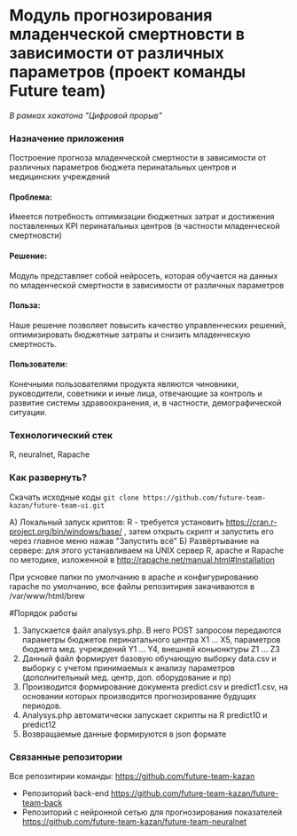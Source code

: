 # Модуль прогнозирования младенческой смертновсти в зависимости от различных параметров (проект команды Future team)
*В рамках хакатона "Цифровой прорыв"*

### Назначение приложения
Построение прогноза младенческой смертности в зависимости от различных параметров бюджета перинатальных центров и медицинских учреждений
#### Проблема:
Имеется потребность оптимизации бюджетных затрат и достижения поставленных KPI перинатальных центров (в частности младенческой смертновсти)

#### Решение:
Модуль представляет собой нейросеть, которая обучается на данных по младенческой смертности в зависимости от различных параметров

#### Польза:
Наше решение позволяет повысить качество управленческих решений, оптимизировать бюджетные затраты и снизить младенческую смертность.

#### Пользователи:
Конечными пользователями продукта являются чиновники, руководители, советники и иные лица, отвечающие за контроль и развитие системы здравоохранения, и, в частности, демографической ситуации. 

### Технологический стек
R, neuralnet, Rapache

### Как развернуть?
Скачать исходные коды
`git clone https://github.com/future-team-kazan/future-team-ui.git`

А) Локальный запуск криптов: R - требуется установить https://cran.r-project.org/bin/windows/base/ , затем открыть скрипт и запустить его через главное меню нажав "Запустить всё"
Б) Развёртывание на сервере: для этого устанавливаем на UNIX сервер R, apache и Rapache по методике, изложенной в http://rapache.net/manual.html#Installation

При усновке папки по умолчанию в apache и конфигурированию rapache по умолчанию, все файлы репозитирия закачиваются в /var/www/html/brew

#Порядок работы
1. Запускается файл analysys.php. В него POST запросом передаются параметры бюджетов перинатального центра X1 ... X5, параметров бюджета мед. учреждений Y1 ... Y4, внешней коньюнктуры Z1 ... Z3
2. Данный файл формирует базовую обучающую выборку data.csv и выборку с учетом принимаемых к анализу параметров (дополнительный мед. центр, доп. оборудование и пр)
3. Производится формирование документа predict.csv и predict1.csv, на основании которых производится прогнозирование будущих периодов.
4. Analysys.php автоматически запускает скрипты на R predict10 и predict12
5. Возвращаемые данные формируются в json формате


### Связанные репозитории

Все репозитирии команды: https://github.com/future-team-kazan
* Репозиторий back-end https://github.com/future-team-kazan/future-team-back
* Репозиторий с нейронной сетью для прогнозирования показателей https://github.com/future-team-kazan/future-team-neuralnet
